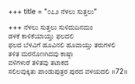 +++
title = "೦೭೨ ನೆಳಲು ಸುತ್ತಲು"

+++
ನೆಳಲು ಸುತ್ತಲು ಸುಳಿದುದಿನಮಂ  
ಡಳಕೆ ಕಾಳಿಕೆಯಾಯ್ತು ಫಲದಲಿ  
ಫಲದ ಬೆಳವಿಗೆ ಹೂವಿನಲಿ ಹೂವಾಯ್ತು ತರುಗಳಲಿ  
ತಳಿತ ಮರನೊಣಗಿದವು ಕಾಷ್ಠಾ  
ವಳಿಗಳುರೆ ತಳಿತವು ತಟಾಕದ  
ಸಲಿಲವುಕ್ಕಿತು ಪಾಂಡುಪುತ್ರರ ಪುರದ ವಳಯದಲಿ   ॥72॥